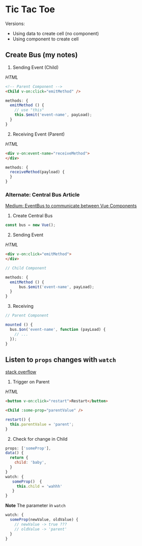 # Tic Tac Toe

Versions:

- Using data to create cell (no component)
- Using component to create cell

## Create Bus (my notes)

1. Sending Event (Child)

_HTML_

```html
<!-- Parent Component -->
<Child v-on:click="emitMethod" />
```

```javascript
methods: {
  emitMethod () {
    // use "this"
    this.$emit('event-name', payLoad);
  }
}
```

2. Receiving Event (Parent)

_HTML_

```html
<div v-on:event-name="receiveMethod">
</div>
```

```javascript
methods: {
  receiveMethod(payload) {
  }
}
```

### Alternate: Central Bus Article

[Medium: EventBus to communicate between Vue Components](https://medium.com/@andrejsabrickis/https-medium-com-andrejsabrickis-create-simple-eventbus-to-communicate-between-vue-js-components-cdc11cd59860)

1. Create Central Bus

```javascript
const bus = new Vue();
```

2. Sending Event

_HTML_

```html
<div v-on:click="emitMethod">
</div>
```

```javascript
// Child Component

methods: {
  emitMethod () {
      bus.$emit('event-name', payLoad);
  }
}
```

3. Receiving

```javascript
// Parent Component

mounted () {
  bus.$on('event-name', function (payLoad) {
    // ...
  });
}
```

## Listen to `props` changes with `watch`

[stack overflow](https://stackoverflow.com/questions/44584292/vuejs-2-0-how-to-listen-for-props-changes)

1. Trigger on Parent

_HTML_

```html
<button v-on:click="restart">Restart</button>

<Child :some-prop="parentValue" />
```

```javascript
restart() {
  this.parentValue = 'parent';
}
```

2. Check for change in Child

```javascript
props: ['someProp'],
data() {
  return {
    child: 'baby',
  }
}
watch: {
   someProp()  {
     this.child = 'wahhh'
   }
}
```

**Note** The parameter in `watch`

```javascript
watch: {
  someProp(newValue, oldValue) {
    // newValue -> true ???
    // oldValue -> 'parent'
  }
}
```
